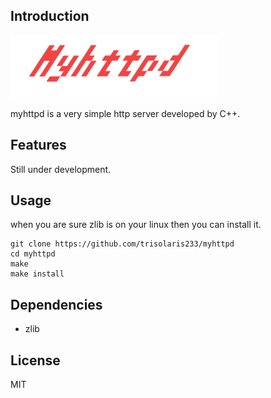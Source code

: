 ## Introduction
<img src="https://github.com/trisolaris233/myhttpd/raw/master/src/welcome/myhttpd.png" width="333px" height="100px"/>

myhttpd is a very simple http server developed by C++.

## Features
Still under development.

## Usage
when you are sure zlib is on your linux then you can install it.
```
git clone https://github.com/trisolaris233/myhttpd
cd myhttpd
make
make install
```

## Dependencies
- zlib

## License
MIT